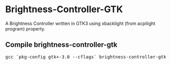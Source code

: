 # Brightness-Controller-GTK
A Brightness Controller written in GTK3 using xbacklight (from acpilight program) property.
## Compile brightness-controller-gtk
<pre>gcc `pkg-config gtk+-3.0 --cflags` brightness-controller-gtk.c -o brightness-controller-gtk `pkg-config gtk+-3.0 --libs`</pre>

